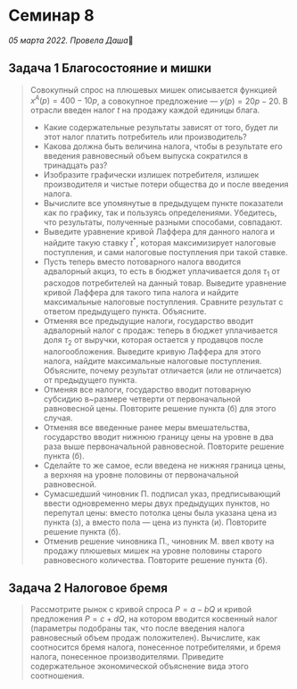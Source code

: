 # Семинар 8
*05 марта 2022. Провела Даша*🐼

## Задача 1 Благосостояние и мишки
> Совокупный спрос на плюшевых мишек описывается функцией $x^A(p) = 400-10p$, а совокупное предложение — $y(p) = 20p - 20$. В отрасли введен налог $t$ на продажу каждой единицы блага.
> 
> * Какие содержательные результаты зависят от того, будет ли этот налог платить потребитель или производитель?
> * Какова должна быть величина налога, чтобы в результате его введения равновесный объем выпуска сократился в тринадцать раз?
> *  Изобразите графически излишек потребителя, излишек производителя и чистые потери общества до и после введения налога.
> *  Вычислите все упомянутые в предыдущем пункте показатели как по графику, так и пользуясь определениями. Убедитесь, что результаты, полученные разными способами, совпадают.
> *  Выведите уравнение кривой Лаффера для данного налога и найдите такую ставку $t^*$, которая максимизирует налоговые поступления, и сами налоговые поступления при такой ставке.
> *  Пусть теперь вместо потоварного налога вводится адвалорный акциз, то есть в бюджет уплачивается доля $\tau_1$ от расходов потребителей на данный товар. Выведите уравнение кривой Лаффера для такого типа налога и найдите максимальные налоговые поступления. Сравните результат с ответом предыдущего пункта. Объясните.
> * Отменяя все предыдущие налоги, государство вводит адвалорный налог с продаж: теперь в бюджет уплачивается доля $\tau_2$ от выручки, которая остается у продавцов после налогообложения. Выведите кривую Лаффера для этого налога, найдите максимальные налоговые поступления. Объясните, почему результат отличается (или не отличается) от предыдущего пункта.
 > * Отменяя все налоги, государство вводит потоварную субсидию в~размере четверти от первоначальной равновесной цены. Повторите решение пункта (б) для этого случая.
> *  Отменяя все введенные ранее меры вмешательства, государство вводит нижнюю границу цены на уровне в два раза выше первоначальной равновесной. Повторите решение пункта (б).
 > * Сделайте то же самое, если введена не нижняя граница цены, а верхняя на уровне половины от первоначальной равновесной.
> *  Сумасшедший чиновник П. подписал указ, предписывающий ввести одновременно меры двух предыдущих пунктов, но перепутал цены: вместо потолка цены была указана цена из пункта (з), а вместо пола — цена из пункта (и). Повторите решение пункта (б).
> *  Отменив решение чиновника П., чиновник М. ввел квоту на продажу плюшевых мишек на уровне половины старого равновесного количества. Повторите решение пункта (б).

## Задача 2 Налоговое бремя
> Рассмотрите рынок с кривой спроса $P = a - bQ$ и кривой предложения $P = c + dQ$, на котором вводится косвенный налог (параметры подобраны так, что после введения налога равновесный объем продаж положителен). Вычислите, как соотносится бремя налога, понесенное потребителями, и бремя налога, понесенное производителями. Приведите содержательное экономической объяснение вида этого соотношения.